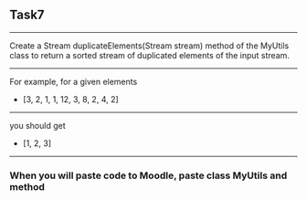 ## Task7

---
Create a Stream<Integer> duplicateElements(Stream<Integer> stream) method 
of the MyUtils class to return a sorted stream of duplicated elements of the input stream.

---
For example, for a given elements
* [3, 2, 1, 1, 12, 3, 8, 2, 4, 2]

---
you should get
* [1, 2, 3]

---
### When you will paste code to Moodle, paste class MyUtils and method